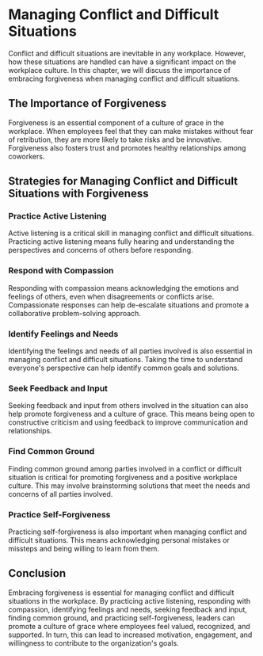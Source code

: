 Managing Conflict and Difficult Situations
============================================================================

Conflict and difficult situations are inevitable in any workplace. However, how these situations are handled can have a significant impact on the workplace culture. In this chapter, we will discuss the importance of embracing forgiveness when managing conflict and difficult situations.

The Importance of Forgiveness
-----------------------------

Forgiveness is an essential component of a culture of grace in the workplace. When employees feel that they can make mistakes without fear of retribution, they are more likely to take risks and be innovative. Forgiveness also fosters trust and promotes healthy relationships among coworkers.

Strategies for Managing Conflict and Difficult Situations with Forgiveness
--------------------------------------------------------------------------

### Practice Active Listening

Active listening is a critical skill in managing conflict and difficult situations. Practicing active listening means fully hearing and understanding the perspectives and concerns of others before responding.

### Respond with Compassion

Responding with compassion means acknowledging the emotions and feelings of others, even when disagreements or conflicts arise. Compassionate responses can help de-escalate situations and promote a collaborative problem-solving approach.

### Identify Feelings and Needs

Identifying the feelings and needs of all parties involved is also essential in managing conflict and difficult situations. Taking the time to understand everyone's perspective can help identify common goals and solutions.

### Seek Feedback and Input

Seeking feedback and input from others involved in the situation can also help promote forgiveness and a culture of grace. This means being open to constructive criticism and using feedback to improve communication and relationships.

### Find Common Ground

Finding common ground among parties involved in a conflict or difficult situation is critical for promoting forgiveness and a positive workplace culture. This may involve brainstorming solutions that meet the needs and concerns of all parties involved.

### Practice Self-Forgiveness

Practicing self-forgiveness is also important when managing conflict and difficult situations. This means acknowledging personal mistakes or missteps and being willing to learn from them.

Conclusion
----------

Embracing forgiveness is essential for managing conflict and difficult situations in the workplace. By practicing active listening, responding with compassion, identifying feelings and needs, seeking feedback and input, finding common ground, and practicing self-forgiveness, leaders can promote a culture of grace where employees feel valued, recognized, and supported. In turn, this can lead to increased motivation, engagement, and willingness to contribute to the organization's goals.
